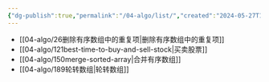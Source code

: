 ```yaml
---
{"dg-publish":true,"permalink":"/04-algo/list/","created":"2024-05-27T15:03:26.000+08:00","updated":"2024-05-27T15:03:26.000+08:00"}
---
```


+ [[04-algo/26删除有序数组中的重复项\|删除有序数组中的重复项]]
+ [[04-algo/121best-time-to-buy-and-sell-stock\|买卖股票]]
+ [[04-algo/150merge-sorted-array\|合并有序数组]]
+ [[04-algo/189轮转数组\|轮转数组]]
